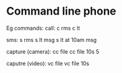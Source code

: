 # Command line phone

Eg commands:
call:
	c rms
	c lt

sms:
	s rms
	s lt msg
	s lt at 10am msg

capture (camera):
	cc file
	cc file 10s 5

caputre (video):
	vc file
	vc file 10s

	

